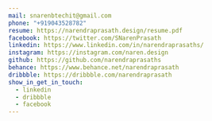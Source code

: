 ```yaml
---
mail: snarenbtechit@gmail.com
phone: "+919043528782"
resume: https://narendraprasath.design/resume.pdf
facebook: https://twitter.com/SNarenPrasath
linkedin: https://www.linkedin.com/in/narendraprasaths/
instagram: https://instagram.com/naren.design
github: https://github.com/narendraprasaths
behance: https://www.behance.net/narendraprasath
dribbble: https://dribbble.com/narendraprasath
show_in_get_in_touch:
  - linkedin
  - dribbble
  - facebook
---
```

